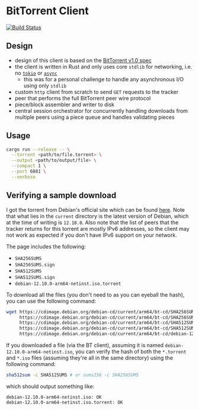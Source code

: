 # BitTorrent Client

[![Build Status](https://github.com/hz2/bt/actions/workflows/ci.yml/badge.svg)](https://github.com/h2z/bt/actions/workflows/ci.yml)

## Design

- design of this client is based on the [BitTorrent v1.0 spec](https://wiki.theory.org/BitTorrentSpecification)
- the client is written in Rust and only uses core `stdlib` for networking, i.e. no [`tokio`](https://docs.rs/tokio/latest/tokio/)
  or [`async`](https://doc.rust-lang.org/std/keyword.async.html)
  - this was for a personal challenge to handle any asynchronous I/O using only `stdlib`
- custom `http` client from scratch to send `GET` requests to the tracker
- peer that performs the full BitTorrent peer wire protocol
- piece/block assembler and writer to disk
- central session orchestrator for concurrently handling downloads from multiple peers using a piece queue and handles validating pieces

## Usage

```bash
cargo run --release -- \
  --torrent <path/to/file.torrent> \
  --output <path/to/output/file> \
  --compact 1 \
  --port 6881 \
  --verbose
```

## Verifying a sample download

I got the torrent from Debian's official site which can be found [here](https://cdimage.debian.org/debian-cd/current/arm64/bt-cd/).
Note that what lies in the `current` directory is the latest version of Debian, which at the time of writing is `12.10.0`.
Also note that the list of peers that the tracker returns for this torrent are mostly IPv6 addresses, so the client
may not work as expected if you don't have IPv6 support on your network.

The page includes the following:

- `SHA256SUMS`
- `SHA256SUMS.sign`
- `SHA512SUMS`
- `SHA512SUMS.sign`
- `debian-12.10.0-arm64-netinst.iso.torrent`

To download all the files (you don't need to as you can eyeball the hash), you can use the following command:

```bash
wget https://cdimage.debian.org/debian-cd/current/arm64/bt-cd/SHA256SUMS \
     https://cdimage.debian.org/debian-cd/current/arm64/bt-cd/SHA256SUMS.sign \
     https://cdimage.debian.org/debian-cd/current/arm64/bt-cd/SHA512SUMS \
     https://cdimage.debian.org/debian-cd/current/arm64/bt-cd/SHA512SUMS.sign \
     https://cdimage.debian.org/debian-cd/current/arm64/bt-cd/debian-12.10.0-arm64-netinst.iso.torrent
```

If you downloaded a file (via the BT client), assuming it is named `debian-12.10.0-arm64-netinst.iso`, you can verify the hash of both
the `*.torrent` and `*.iso` files (assuming they're all in the same directory) using the following command:

```bash
sha512sum -c SHA512SUMS # or sums256 -c SHA256SUMS
```

which should output something like:

```text
debian-12.10.0-arm64-netinst.iso: OK
debian-12.10.0-arm64-netinst.iso.torrent: OK
```

